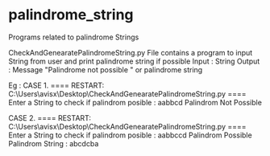 # palindrome_string
Programs related to palindrome Strings

CheckAndGenearatePalindromeString.py File contains a program to input String from user and print palindrome string if possible
Input : String
Output : Message "Palindrome not possible " or palindrome string

Eg :
CASE 1.
==== RESTART: C:\Users\avisx\Desktop\CheckAndGenearatePalindromeString.py ====
Enter a String to check if palindrom posible : aabbcd
Palindrom Not Possible
>>> 
CASE 2.
==== RESTART: C:\Users\avisx\Desktop\CheckAndGenearatePalindromeString.py ====
Enter a String to check if palindrom posible : aabbccd
Palindrom Possible
Palindrom String :  abcdcba
